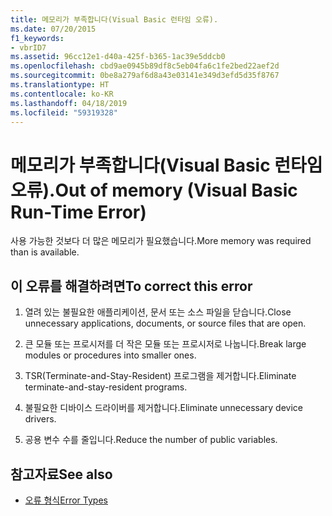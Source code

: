 ```yaml
---
title: 메모리가 부족합니다(Visual Basic 런타임 오류).
ms.date: 07/20/2015
f1_keywords:
- vbrID7
ms.assetid: 96cc12e1-d40a-425f-b365-1ac39e5ddcb0
ms.openlocfilehash: cbd9ae0945b89df8c5eb04fa6c1fe2bed22aef2d
ms.sourcegitcommit: 0be8a279af6d8a43e03141e349d3efd5d35f8767
ms.translationtype: HT
ms.contentlocale: ko-KR
ms.lasthandoff: 04/18/2019
ms.locfileid: "59319328"
---
```

# <a name="out-of-memory-visual-basic-run-time-error"></a><span data-ttu-id="6484f-102">메모리가 부족합니다(Visual Basic 런타임 오류).</span><span class="sxs-lookup"><span data-stu-id="6484f-102">Out of memory (Visual Basic Run-Time Error)</span></span>
<span data-ttu-id="6484f-103">사용 가능한 것보다 더 많은 메모리가 필요했습니다.</span><span class="sxs-lookup"><span data-stu-id="6484f-103">More memory was required than is available.</span></span>  
  
## <a name="to-correct-this-error"></a><span data-ttu-id="6484f-104">이 오류를 해결하려면</span><span class="sxs-lookup"><span data-stu-id="6484f-104">To correct this error</span></span>  
  
1. <span data-ttu-id="6484f-105">열려 있는 불필요한 애플리케이션, 문서 또는 소스 파일을 닫습니다.</span><span class="sxs-lookup"><span data-stu-id="6484f-105">Close unnecessary applications, documents, or source files that are open.</span></span>  
  
2. <span data-ttu-id="6484f-106">큰 모듈 또는 프로시저를 더 작은 모듈 또는 프로시저로 나눕니다.</span><span class="sxs-lookup"><span data-stu-id="6484f-106">Break large modules or procedures into smaller ones.</span></span>  
  
3. <span data-ttu-id="6484f-107">TSR(Terminate-and-Stay-Resident) 프로그램을 제거합니다.</span><span class="sxs-lookup"><span data-stu-id="6484f-107">Eliminate terminate-and-stay-resident programs.</span></span>  
  
4. <span data-ttu-id="6484f-108">불필요한 디바이스 드라이버를 제거합니다.</span><span class="sxs-lookup"><span data-stu-id="6484f-108">Eliminate unnecessary device drivers.</span></span>  
  
5. <span data-ttu-id="6484f-109">공용 변수 수를 줄입니다.</span><span class="sxs-lookup"><span data-stu-id="6484f-109">Reduce the number of public variables.</span></span>  
  
## <a name="see-also"></a><span data-ttu-id="6484f-110">참고자료</span><span class="sxs-lookup"><span data-stu-id="6484f-110">See also</span></span>

- [<span data-ttu-id="6484f-111">오류 형식</span><span class="sxs-lookup"><span data-stu-id="6484f-111">Error Types</span></span>](../../visual-basic/programming-guide/language-features/error-types.md)
